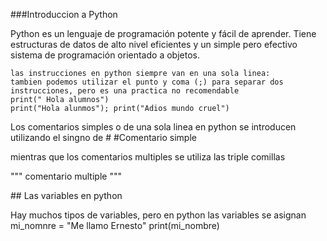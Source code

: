 ###Introduccion a Python
<p>
Python es un lenguaje de programación potente y fácil de aprender. Tiene estructuras de datos de alto nivel eficientes y un simple pero efectivo sistema de programación orientado a objetos. 
</p>

```
las instrucciones en python siempre van en una sola linea: 
tambien podemos utilizar el punto y coma (;) para separar dos instrucciones, pero es una practica no recomendable 
print(" Hola alumnos")
print("Hola alunmos"); print("Adios mundo cruel")
```

<p>
Los comentarios simples o de una sola linea en python se introducen utilizando el singno
de #
#Comentario simple 

mientras que los comentarios multiples se utiliza las triple comillas

"""
comentario multiple 
"""
</p>
## Las variables en python 
<p>
Hay muchos tipos de variables, pero en python las variables se asignan 
mi_nomnre = "Me llamo Ernesto"
print(mi_nombre)
</p>
